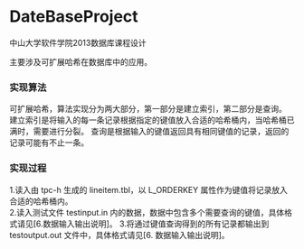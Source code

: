 # DateBaseProject
中山大学软件学院2013数据库课程设计

主要涉及可扩展哈希在数据库中的应用。

### 实现算法
可扩展哈希，算法实现分为两大部分，第一部分是建立索引，第二部分是查询。
建立索引是将输入的每一条记录根据指定的键值放入合适的哈希桶内，当哈希桶已满时，需要进行分裂。
查询是根据输入的键值返回具有相同键值的记录，返回的记录可能有不止一条。

### 实现过程
1.读入由 tpc-h 生成的 lineitem.tbl，以 L_ORDERKEY 属性作为键值将记录放入合适的哈希桶内。<br>
2.读入测试文件 testinput.in 内的数据，数据中包含多个需要查询的键值，具体格式请见[6.数据输入输出说明]。
3.将通过键值查询得到的所有记录都输出到 testoutput.out 文件中，具体格式请见[6. 数据输入输出说明]。
